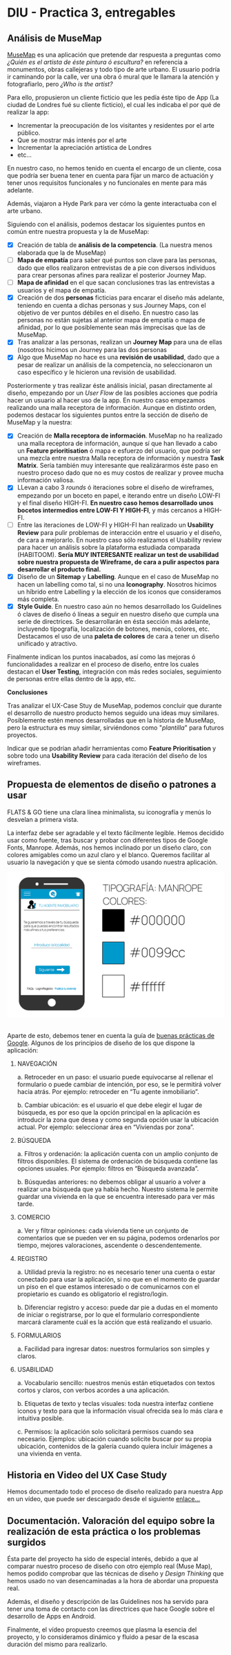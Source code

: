 # DIU - Practica 3, entregables

## Análisis de MuseMap   

[MuseMap](https://blog.prototypr.io/musemap-street-art-app-ux-case-study-9bec6a99823b) es una aplicación que pretende dar respuesta a preguntas como *¿Quién es el artista de éste pintura ó escultura?* en referencia a monumentos, obras callejeras y todo tipo de arte urbano. El usuario podría ir caminando por la calle, ver una obra ó mural que le llamara la atención y fotografiarlo, pero *¿Who is the artist?*

Para ello, propusieron un cliente ficticio que les pedía éste tipo de App (La ciudad de Londres fué su cliente ficticio), el cual les indicaba el por qué de realizar la app:
- Incrementar la preocupación de los visitantes y residentes por el arte público.
- Que se mostrar más interés por el arte
- Incrementar la apreciación artística de Londres 
- etc...

En nuestro caso, no hemos tenido en cuenta el encargo de un cliente, cosa que podría ser buena tener en cuenta para fijar un marco de actuación y tener unos requisitos funcionales y no funcionales en mente para más adelante. 

Además, viajaron a Hyde Park para ver cómo la gente interactuaba con el arte urbano.

Siguiendo con el análisis, podemos destacar los siguientes puntos en común entre nuestra propuesta y la de MuseMap:

- [x] Creación de tabla de __análisis de la competencia__. (La nuestra menos elaborada que la de MuseMap)
- [ ] __Mapa de empatía__ para saber qué puntos son clave para las personas, dado que ellos realizaron entrevistas de a pie con diversos individuos para crear personas afines para realizar el posterior Journey Map.
- [ ] __Mapa de afinidad__ en el que sacan conclusiones tras las entrevistas a usuarios y el mapa de empatía.
- [x] Creación de dos __personas__ ficticias para encarar el diseño más adelante, teniendo en cuenta a dichas personas y sus Journey Maps, con el objetivo de ver puntos débiles en el diseño. En nuestro caso las personas no están sujetas al anterior mapa de empatía o mapa de afinidad, por lo que posiblemente sean más imprecisas que las de MuseMap.
- [x] Tras analizar a las personas, realizan un __Journey Map__ para una de ellas (nosotros hicimos un Journey para las dos personas
- [x] Algo que MuseMap no hace es una __revisión de usabilidad__, dado que a pesar de realizar un análisis de la competencia, no seleccionaron un caso específico y le hicieron una revisión de usabilidad.

Posteriormente y tras realizar éste análisis inicial, pasan directamente al diseño, empezando por un *User Flow* de las posibles acciones que podría hacer un usuario al hacer uso de la app. En nuestro caso empezamos realizando una malla receptora de información. Aunque en distinto orden, podemos destacar los siguientes puntos entre la sección de diseño de MuseMap y la nuestra:

- [x] Creación de __Malla receptora de información__. MuseMap no ha realizado una malla receptora de información, aunque sí que han llevado a cabo un __Feature prioritisation__ ó mapa e esfuerzo del usuario, que podría ser una mezcla entre nuestra Malla receptora de información y nuestra __Task Matrix__. Sería también muy interesante que realizárarmos éste paso en nuestro proceso dado que no es muy costos de realizar y provee mucha información valiosa.
- [x] LLevan a cabo 3 *rounds* ó iteraciones sobre el diseño de wireframes, empezando por un boceto en papel, e iterando entre un diseño LOW-FI y el final diseño HIGH-FI. __En nuestro caso hemos desarrollado unos bocetos intermedios entre LOW-FI Y HIGH-FI__, y más cercanos a HIGH-FI.
- [ ] Entre las iteraciones de LOW-FI y HIGH-FI han realizado un __Usability Review__ para pulir problemas de interacción entre el usuario y el diseño, de cara a mejorarlo. En nuestro caso sólo realizamos el Usability review para hacer un análisis sobre la plataforma estudiada comparada (HABITOOM). __Sería MUY INTERESANTE realizar un test de usabilidad sobre nuestra propuesta de Wireframe, de cara a pulir aspectos para desarrollar el producto final.__
- [x] Diseño de un __Sitemap__ y __Labelling__. Aunque en el caso de MuseMap no hacen un labelling como tal, si no una __Iconography__. Nosotros hicimos un híbrido entre Labelling y la elección de los iconos que consideramos más completa.
- [x] __Style Guide__. En nuestro caso aún no hemos desarrollado los Guidelines ó claves de diseño ó líneas a seguir en nuestro diseño que cumpla una serie de directrices. Se desarrollarán en ésta sección más adelante, incluyendo tipografía, localización de botones, menús, colores, etc. Destacamos el uso de una __paleta de colores__ de cara a tener un diseño unificado y atractivo.

Finalmente indican los puntos inacabados, así como las mejoras ó funcionalidades a realizar en el proceso de diseño, entre los cuales destacan el __User Testing__, integración con más redes sociales, seguimiento de personas entre ellas dentro de la app, etc. 


__Conclusiones__

Tras analizar el UX-Case Stuy de MuseMap, podemos concluir que durante el desarrollo de nuestro producto hemos seguido una ideas muy similares. Posiblemente estén menos desarrolladas que en la historia de MuseMap, pero la estructura es muy similar, sirviéndonos como "*plantilla*" para futuros proyectos. 

Indicar que se podrían añadir herramientas como __Feature Prioritisation__ y sobre todo una __Usability Review__ para cada iteración del diseño de los wireframes. 



## Propuesta de elementos de diseño o patrones a usar  

FLATS & GO tiene una clara línea minimalista, su iconografía y menús lo desvelan a primera vista.

La interfaz debe ser agradable y el texto fácilmente legible. Hemos decidido usar como fuente, tras buscar y probar con diferentes tipos de Google Fonts, Manrope. 
Además, nos hemos inclinado por un diseño claro, con colores amigables como un azul claro y el blanco. Queremos facilitar al usuario la navegación y que se sienta cómodo usando nuestra aplicación. 

<img src="/img/coloresytipografia.png"/>&nbsp;

Aparte de esto, debemos tener en cuenta la guía de [buenas prácticas de Google](https://www.thinkwithgoogle.com/intl/es-419/recursos-y-herramientas/aplicaciones/principles-of-mobile-app-design-download-complete-guide/). Algunos de los principios de diseño de los que dispone la aplicación:


1. NAVEGACIÓN
        
	a. Retroceder en un paso: el usuario puede equivocarse al rellenar el formulario o puede cambiar de intención, por eso, se le permitirá volver hacia atrás. Por ejemplo: retroceder en “Tu agente inmobiliario”.


	b. Cambiar ubicación: es el usuario el que debe elegir el lugar de búsqueda, es por eso que la opción principal en la aplicación es introducir la zona que desea y como segunda opción usar la ubicación actual. Por ejemplo: seleccionar área en “Viviendas por zona”.


2. BÚSQUEDA 

	a. Filtros y ordenación: la aplicación cuenta con un amplio conjunto de filtros disponibles. El sistema de ordenación de búsqueda contiene las opciones usuales. Por ejemplo: filtros en “Búsqueda avanzada”.


	b. Búsquedas anteriores: no debemos obligar al usuario a volver a realizar una búsqueda que ya había hecho. Nuestro sistema le permite guardar una vivienda en la que se encuentra interesado para ver más tarde.


3. COMERCIO

	a. Ver y filtrar opiniones: cada vivienda tiene un conjunto de comentarios que se pueden ver en su página, podemos ordenarlos por tiempo, mejores valoraciones, ascendente o descendentemente.


4. REGISTRO

	a. Utilidad previa la registro: no es necesario tener una cuenta o estar conectado para usar la aplicación, si no que en el momento de guardar un piso en el que estamos interesado o de comunicarnos con el propietario es cuando es obligatorio el registro/login.


	b. Diferenciar registro y acceso: puede dar pie a dudas en el momento de iniciar o registrarse, por lo que el formulario correspondiente marcará claramente cuál es la acción que está realizando el usuario.


5. FORMULARIOS

	a. Facilidad para ingresar datos: nuestros formularios son simples y claros. 


6. USABILIDAD

	a. Vocabulario sencillo: nuestros menús están etiquetados con textos cortos y claros, con verbos acordes a una aplicación.


	b. Etiquetas de texto y teclas visuales: toda nuestra interfaz contiene iconos y texto para que la información visual ofrecida sea lo más clara e intuitiva posible.


	c. Permisos: la aplicación solo solicitará permisos cuando sea necesario. Ejemplos: ubicación cuando solicite buscar por su propia ubicación, contenidos de la galería cuando quiera incluir imágenes a una vivienda en venta.

## Historia en Video del UX Case Study

Hemos documentado todo el proceso de diseño realizado para nuestra App en un vídeo, que puede ser descargado desde el siguiente [enlace...](https:#)

## Documentación. Valoración del equipo sobre la realización de esta práctica o los problemas surgidos

Ésta parte del proyecto ha sido de especial interés, debido a que al comparar nuestro proceso de diseño con otro ejemplo real (Muse Map), hemos podido comprobar que las técnicas de diseño y *Design Thinking* que hemos usado no van desencaminadas a la hora de abordar una propuesta real. 

Además, el diseño y descripción de las Guidelines nos ha servido para tener una toma de contacto con las directrices que hace Google sobre el desarrollo de Apps en Android. 

Finalmente, el vídeo propuesto creemos que plasma la esencia del proyecto, y lo consideramos dinámico y fluido a pesar de la escasa duración del mismo para realizarlo. 
 
